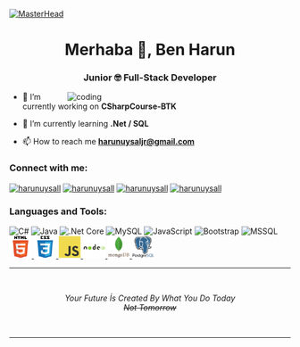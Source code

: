
[![MasterHead](https://developers.giphy.com/branch/master/static/api-512d36c09662682717108a38bbb5c57d.gif)](https://rishavchanda.io)
<h1 align="center">Merhaba 👋, Ben Harun</h1>

<h3 align="center">Junior  🤓 Full-Stack Developer </h3>
<img align="right" alt="coding" width="400" src="https://cdn.dribbble.com/users/1162077/screenshots/3848914/programmer.gif" >


- 🔭 I’m currently working on **CSharpCourse-BTK**

- 🌱 I’m currently learning **.Net / SQL**

- 📫 How to reach me **harunuysaljr@gmail.com**



<h3 align="left">Connect with me:</h3>
<p align="left">
<a href="https://www.linkedin.com/in/harun-uysaljr" target="blank"><img align="center" src="https://cdn.jsdelivr.net/npm/simple-icons@3.0.1/icons/linkedin.svg" alt="harunuysall" height="30" width="40" /></a>
<a href="https://www.instagram.com/harun.uysall" target="blank"><img align="center" src="https://cdn.jsdelivr.net/npm/simple-icons@3.0.1/icons/instagram.svg" alt="harunuysall" height="30" width="40" /></a>
<a href="https://www.hackerrank.com/harunuysaljr" target="blank"><img align="center" src="https://cdn.jsdelivr.net/npm/simple-icons@3.0.1/icons/hackerrank.svg" alt="harunuysall" height="30" width="40" /></a>
<a href="https://stackoverflow.com/users/20374445/harun-uysal" target="blank"><img align="center" src="https://cdn.jsdelivr.net/npm/simple-icons@3.0.1/icons/stackoverflow.svg" alt="harunuysall" height="30" width="40" /></a>
</p>


<h3 align="left">Languages and Tools:</h3>
<p align="left">
<img title="C#" alt="C#" src="https://iconape.com/wp-content/files/sh/51404/svg/c--4.svg" width="40" height="40" />
	<img title="Java" alt="Java" src="https://cdn.iconscout.com/icon/free/png-256/java-60-1174953.png" width="40" height="40" />
	<img title=".NET Core" alt=".Net Core" src="https://upload.wikimedia.org/wikipedia/commons/thumb/e/ee/.NET_Core_Logo.svg/1200px-.NET_Core_Logo.svg.png" width="40" height="40" />
	<img title="MySQL" alt="MySQL" src="https://raw.githubusercontent.com/Thomas-George-T/Thomas-George-T/master/assets/mysql.svg" width="50" height="40" />
	<img title="JavaScript" alt="JavaScript" src="https://upload.wikimedia.org/wikipedia/commons/thumb/9/99/Unofficial_JavaScript_logo_2.svg/1024px-Unofficial_JavaScript_logo_2.svg.png" height="40" />
	<img title="Bootstrap" alt="Bootstrap" src="https://cdn.worldvectorlogo.com/logos/bootstrap-5-1.svg" width="60" height="43" />
  <img title="MSSQL" alt="MSSQL" src="https://www.freeiconspng.com/thumbs/sql-server-icon-png/sql-server-icon-8.png" width="45" height="40" />
    <a href="https://www.w3.org/html/" target="_blank"> <img src="https://raw.githubusercontent.com/devicons/devicon/master/icons/html5/html5-original-wordmark.svg" alt="html5" width="40" height="40"/> </a>
    <a href="https://www.w3schools.com/css/" target="_blank"> <img src="https://raw.githubusercontent.com/devicons/devicon/master/icons/css3/css3-original-wordmark.svg" alt="css3" width="40" height="40"/> </a>
    <a href="https://developer.mozilla.org/en-US/docs/Web/JavaScript" target="_blank"> <img src="https://raw.githubusercontent.com/devicons/devicon/master/icons/javascript/javascript-original.svg" alt="javascript" width="40" height="40"/> </a>
      <a href="https://nodejs.org" target="_blank"> <img src="https://raw.githubusercontent.com/devicons/devicon/master/icons/nodejs/nodejs-original-wordmark.svg" alt="nodejs" width="40" height="40"/> </a>
    <a href="https://www.mongodb.com/" target="_blank"> <img src="https://raw.githubusercontent.com/devicons/devicon/master/icons/mongodb/mongodb-original-wordmark.svg" alt="mongodb" width="40" height="40"/> </a>
    <a href="https://www.postgresql.org" target="_blank"> <img src="https://raw.githubusercontent.com/devicons/devicon/master/icons/postgresql/postgresql-original-wordmark.svg" alt="postgresql" width="40" height="40"/> </a>
    </p>

   <hr>
   </hr>
   <br>
<p align="center">
   <i>Your Future İs Created By What You Do Today</i>
   <br>
   <i><strike>Not Tomorrow</strike></i>
   <br>
</p>
<br>
  <hr>
 </hr>
